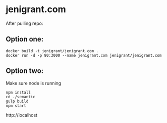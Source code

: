 # jenigrant.com

After pulling repo:

## Option one: 
	docker build -t jenigrant/jenigrant.com .
	docker run -d -p 80:3000 --name jenigrant.com jenigrant/jenigrant.com

## Option two:
Make sure node is running

	npm install
	cd ./semantic
	gulp build
	npm start

http://localhost